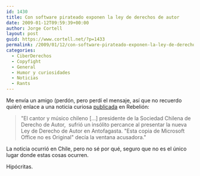 ```yaml
---
id: 1430
title: Con software pirateado exponen la ley de derechos de autor
date: 2009-01-12T09:59:39+00:00
author: Jorge Cortell
layout: post
guid: https://www.cortell.net/?p=1433
permalink: /2009/01/12/con-software-pirateado-exponen-la-ley-de-derechos-de-autor/
categories:
  - CiberDerechos
  - Copyfight
  - General
  - Humor y curiosidades
  - Noticias
  - Rants
---
```

Me envía un amigo (perdón, pero perdí el mensaje, así que no recuerdo quién) enlace a una noticia curiosa <a title="https://www.rebelion.org/noticia.php?id=78438" href="https://www.rebelion.org/noticia.php?id=78438" target="_blank">publicada</a> en Rebelión:

> "El cantor y músico chileno [...] presidente de la Sociedad Chilena de Derecho de Autor,  sufrió un insólito percance al presentar la nueva Ley de Derecho de Autor en Antofagasta. "Esta copia de Microsoft Office no es Original" decía la ventana acusadora."

La noticia ocurrió en Chile, pero no sé por qué, seguro que no es el único lugar donde estas cosas ocurren.

Hipócritas.